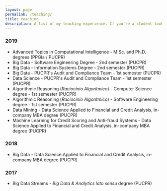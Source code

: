 ```yaml
---
layout: page
permalink: /teaching/
title: teaching
description: A list of my teaching experience. If you're a student looking the actual course content, please refer to <a href="https://ava.pucpr.br">Blackboard</a>.
---
```



<h3 class="year">2019</h3>

* Advanced Topics in Computational Intelligence - M.Sc. and Ph.D. degrees (PPGIa / PUCPR)
* Big Data - Software Engineering Degree - 2nd semester (PUCPR)
* Big Data - Information Systems Degree - 2nd semester (PUCPR)
* Big Data - PUCPR's Audit and Compliance Team - 1st semester (PUCPR)
* Data Science - PUCPR's Audit and Compliance Team - 1st semester (PUCPR)
* Algorithmic Reasoning (*Raciocínio Algorítmico*) - Computer Science degree - 1st semester (PUCPR)
* Algorithmic Reasoning (*Raciocínio Algorítmico*) - Software Engineering degree - 1st semester (PUCPR)
* Data Mining - Data Science Applied to Financial and Credit Analysis, in-company MBA degree (PUCPR)
* Machine Learning for Credit Scoring and Anti-fraud Systems - Data Science Applied to Financial and Credit Analysis, in-company MBA degree (PUCPR)

<h3 class="year">2018</h3>

* Big Data - Data Science Applied to Financial and Credit Analysis, in-company MBA degree (PUCPR)

<h3 class="year">2017</h3>

* Big Data Streams - *Big Data & Analytics* *lato sensu* degree (PUCPR)
